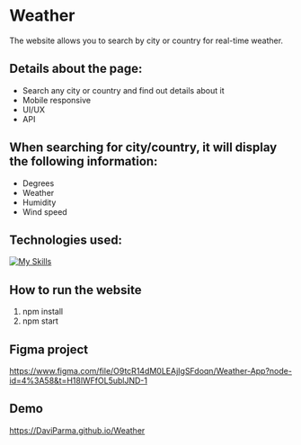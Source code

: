 # Weather
The website allows you to search by city or country for real-time weather.

## Details about the page:
- Search any city or country and find out details about it
- Mobile responsive
- UI/UX
- API

## When searching for city/country, it will display the following information:
- Degrees
- Weather
- Humidity
- Wind speed

## Technologies used:

[![My Skills](https://skills.thijs.gg/icons?i=html,css,js,react,tailwind)](https://skills.thijs.gg)

## How to run the website
<ol>
  <li>npm install</li>
  <li>npm start</li>
</ol>

## Figma project

https://www.figma.com/file/O9tcR14dM0LEAjIgSFdoqn/Weather-App?node-id=4%3A58&t=H18lWFfOL5ublJND-1

## Demo

https://DaviParma.github.io/Weather

